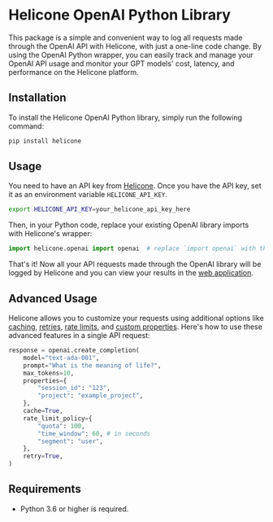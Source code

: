 # Helicone OpenAI Python Library

This package is a simple and convenient way to log all requests made through the OpenAI API with Helicone, with just a one-line code change. By using the OpenAI Python wrapper, you can easily track and manage your OpenAI API usage and monitor your GPT models' cost, latency, and performance on the Helicone platform.

## Installation

To install the Helicone OpenAI Python library, simply run the following command:

```bash
pip install helicone
```

## Usage

You need to have an API key from [Helicone](https://www.helicone.ai/). Once you have the API key, set it as an environment variable `HELICONE_API_KEY`.

```bash
export HELICONE_API_KEY=your_helicone_api_key_here
```

Then, in your Python code, replace your existing OpenAI library imports with Helicone's wrapper:

```python
import helicone.openai import openai  # replace `import openai` with this line
```

That's it! Now all your API requests made through the OpenAI library will be logged by Helicone and you can view your results in the [web application](https://www.helicone.ai/).

## Advanced Usage

Helicone allows you to customize your requests using additional options like [caching](https://docs.helicone.ai/advanced-usage/caching), [retries](https://docs.helicone.ai/advanced-usage/retries), [rate limits](https://docs.helicone.ai/advanced-usage/custom-rate-limits), and [custom properties](https://docs.helicone.ai/advanced-usage/custom-properties). Here's how to use these advanced features in a single API request:

```python
response = openai.create_completion(
    model="text-ada-001",
    prompt="What is the meaning of life?",
    max_tokens=10,
    properties={
        "session_id": "123",
        "project": "example_project",
    },
    cache=True,
    rate_limit_policy={
        "quota": 100,
        "time_window": 60, # in seconds
        "segment": "user",
    },
    retry=True,
)
```

## Requirements

- Python 3.6 or higher is required.
